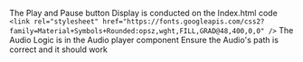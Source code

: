 The Play and Pause button Display is conducted on the Index.html code
`    <link rel="stylesheet" href="https://fonts.googleapis.com/css2?family=Material+Symbols+Rounded:opsz,wght,FILL,GRAD@48,400,0,0" />
`
The Audio Logic is in the Audio player component
Ensure the Audio's path is correct and it should work